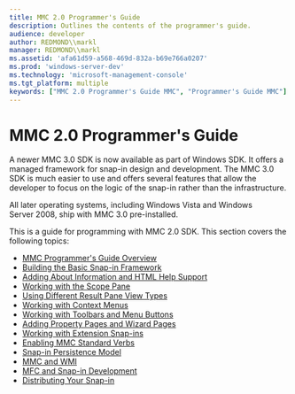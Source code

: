 ```yaml
---
title: MMC 2.0 Programmer's Guide
description: Outlines the contents of the programmer's guide.
audience: developer
author: REDMOND\\markl
manager: REDMOND\\markl
ms.assetid: 'afa61d59-a568-469d-832a-b69e766a0207'
ms.prod: 'windows-server-dev'
ms.technology: 'microsoft-management-console'
ms.tgt_platform: multiple
keywords: ["MMC 2.0 Programmer's Guide MMC", "Programmer's Guide MMC"]
---
```


# MMC 2.0 Programmer's Guide

A newer MMC 3.0 SDK is now available as part of Windows SDK. It offers a managed framework for snap-in design and development. The MMC 3.0 SDK is much easier to use and offers several features that allow the developer to focus on the logic of the snap-in rather than the infrastructure.

All later operating systems, including Windows Vista and Windows Server 2008, ship with MMC 3.0 pre-installed.

This is a guide for programming with MMC 2.0 SDK. This section covers the following topics:

-   [MMC Programmer's Guide Overview](mmc-programmer-s-guide-overview.md)
-   [Building the Basic Snap-in Framework](building-the-basic-snap-in-framework.md)
-   [Adding About Information and HTML Help Support](adding-about-information-and-html-help-support.md)
-   [Working with the Scope Pane](working-with-the-scope-pane.md)
-   [Using Different Result Pane View Types](using-different-result-pane-view-types.md)
-   [Working with Context Menus](working-with-context-menus.md)
-   [Working with Toolbars and Menu Buttons](working-with-toolbars-and-menu-buttons.md)
-   [Adding Property Pages and Wizard Pages](adding-property-pages-and-wizard-pages.md)
-   [Working with Extension Snap-ins](working-with-extension-snap-ins.md)
-   [Enabling MMC Standard Verbs](enabling-mmc-standard-verbs.md)
-   [Snap-in Persistence Model](snap-in-persistence-model.md)
-   [MMC and WMI](mmc-and-wmi.md)
-   [MFC and Snap-in Development](mfc-and-snap-in-development.md)
-   [Distributing Your Snap-in](distributing-your-snap-in.md)

 

 




